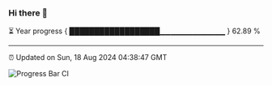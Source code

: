 ### Hi there 👋

⏳ Year progress { ██████████████████▁▁▁▁▁▁▁▁▁▁▁▁ } 62.89 %

---

⏰ Updated on Sun, 18 Aug 2024 04:38:47 GMT

![Progress Bar CI](https://github.com/IshwaranRudhara/GIT-ACTION/workflows/Progress%20Bar%20CI/badge.svg)
